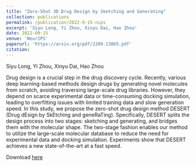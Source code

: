 ```yaml
---
title: "Zero-Shot 3D Drug Design by Sketching and Generating"
collection: publications
permalink: /publication/2022-9-15-nips
excerpt: 'Siyu Long, Yi Zhou, Xinyu Dai, Hao Zhou'
date: 2022-09-15
venue: 'NeurIPS'
paperurl: 'https://arxiv.org/pdf/2209.13865.pdf'
citation: 
---
```

Siyu Long, Yi Zhou, Xinyu Dai, Hao Zhou

Drug design is a crucial step in the drug discovery cycle. Recently, various deep learning-based methods design drugs by generating novel molecules from scratch, avoiding traversing large-scale drug libraries. However, they depend on scarce experimental data or time-consuming docking simulation, leading to overfitting issues with limited training data and slow generation speed. In this study, we propose the zero-shot drug design method DESERT (Drug dEsign by SkEtching and geneRaTing). Specifically, DESERT splits the design process into two stages: sketching and generating, and bridges them with the molecular shape. The two-stage fashion enables our method to utilize the large-scale molecular database to reduce the need for experimental data and docking simulation. Experiments show that DESERT achieves a new state-of-the-art at a fast speed.

Download [here](https://arxiv.org/pdf/2209.13865.pdf)
